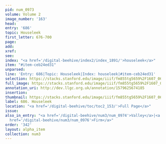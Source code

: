 ```yaml
---
pid: num_0973
volume: Volume 2
image_number: '163'
head: 
entry: '686'
topic: Houseleek
first_letter: 676-700
page: 
add: 
xref: 
see: 
index: "<a href='/digital-beehive/index2/index_1891/'>houseleek</a>"
item: "#item-ceb24ed31"
unparsed: 
line: 'Entry: 686|Topic: Houseleek|Index: houseleek|#item-ceb24ed31'
selection: https://stacks.stanford.edu/image/iiif/fm855tg5659%2F1607_0630/424,249,2774,260/full/0/default.jpg
full_image: https://stacks.stanford.edu/image/iiif/fm855tg5659%2F1607_0630/full/full/0/default.jpg
annotation_uri: http://dev.llgc.org.uk/annotation/1579625674185
insertion: 
thumbnail: https://stacks.stanford.edu/image/iiif/fm855tg5659%2F1607_0630/424,249,600,180/250,/0/default.jpg
label: 686. Houseleek
location: "<a href='/digital-beehive/toc/toc2_153/'>Full Page</a>"
issue: 
also_in_entry: "<a href='/digital-beehive/num3/num_0974'>Valley</a>|<a href='/digital-beehive/num3/num_0975'>Marigolds</a>|<a
  href='/digital-beehive/num3/num_0976'>Firm</a>"
order: '342'
layout: alpha_item
collection: num3
---
```

